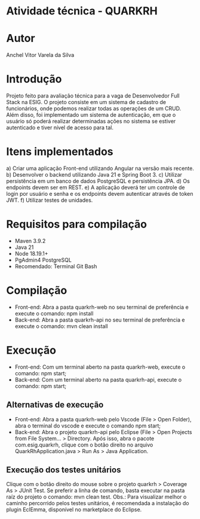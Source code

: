 ﻿# Atividade técnica - QUARKRH

# Autor
Anchel Vitor Varela da Silva

# Introdução
Projeto feito para avaliação técnica para a vaga de Desenvolvedor Full Stack na ESIG. O projeto consiste em um sistema de cadastro de funcionários, onde podemos realizar todas as operações de um CRUD. Além disso, foi implementado um sistema de autenticação, em que o usuário só poderá realizar determinadas ações no sistema se estiver autenticado e tiver nível de acesso para tal.

# Itens implementados
a) Criar uma aplicação Front-end utilizando Angular na versão mais recente.
b) Desenvolver o backend utilizando Java 21 e Spring Boot 3.
c) Utilizar persistência em um banco de dados PostgreSQL e persistência JPA.
d) Os endpoints devem ser em REST.
e) A aplicação deverá ter um controle de login por usuário e senha e os endpoints devem autenticar através de token JWT.
f) Utilizar testes de unidades.

# Requisitos para compilação
* Maven 3.9.2
* Java 21
* Node 18.19.1+
* PgAdmin4 PostgreSQL
* Recomendado: Terminal Git Bash

# Compilação
* Front-end: Abra a pasta quarkrh-web no seu terminal de preferência e execute o comando: npm install
* Back-end: Abra a pasta quarkrh-api no seu terminal de preferência e execute o comando: mvn clean install

# Execução
* Front-end: Com um terminal aberto na pasta quarkrh-web, execute o comando: npm start;
* Back-end: Com um terminal aberto na pasta quarkrh-api, execute o comando: npm start;
## Alternativas de execução
* Front-end: Abra a pasta quarkrh-web pelo Vscode (File > Open Folder), abra o terminal do vscode e execute o comando npm start;
* Back-end: Abra o projeto quarkrh-api pelo Eclipse (File > Open Projects from File System... > Directory. Após isso, abra o pacote com.esig.quarkrh, clique com o botão direito no arquivo QuarkRhApplication.java > Run As > Java Application.

## Execução dos testes unitários
Clique com o botão direito do mouse sobre o projeto quarkrh > Coverage As > JUnit Test. 
Se preferir a linha de comando, basta executar na pasta raíz do projeto o comando: mvn clean test.
Obs.: Para visualizar melhor o caminho percorrido pelos testes unitários, é recomendada a instalação do plugin EclEmma, disponível no marketplace do Eclipse.
